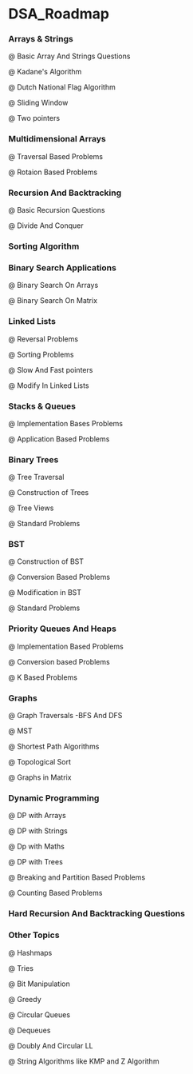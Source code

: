 
# DSA_Roadmap

### Arrays & Strings

   @ Basic Array And Strings Questions

   @ Kadane's Algorithm

   @ Dutch National Flag Algorithm

   @ Sliding Window

   @ Two pointers

### Multidimensional Arrays

   @ Traversal Based Problems

   @ Rotaion Based Problems

### Recursion And Backtracking

   @ Basic Recursion Questions

   @ Divide And Conquer

### Sorting Algorithm

### Binary Search Applications 

   @ Binary Search On Arrays

   @ Binary Search On Matrix

### Linked Lists

   @ Reversal Problems 

   @ Sorting Problems

   @ Slow And Fast pointers

   @ Modify In Linked Lists

### Stacks & Queues 

   @ Implementation Bases Problems

   @ Application Based Problems

### Binary Trees

   @ Tree Traversal

   @ Construction of Trees

   @ Tree Views

   @ Standard Problems

### BST

   @ Construction of BST

   @ Conversion Based Problems

   @ Modification in BST

   @ Standard Problems

### Priority Queues And Heaps

   @ Implementation Based Problems

   @ Conversion based Problems

   @ K Based Problems

### Graphs

   @ Graph Traversals -BFS And DFS

   @ MST

   @ Shortest Path Algorithms

   @ Topological Sort

   @ Graphs in Matrix 

### Dynamic Programming 

   @ DP with Arrays

   @ DP with Strings

   @ Dp with Maths 

   @ DP with Trees

   @ Breaking and Partition Based Problems

   @ Counting Based Problems

### Hard Recursion And Backtracking Questions

### Other Topics

   @ Hashmaps

   @ Tries

   @ Bit Manipulation

   @ Greedy 

   @ Circular Queues

   @ Dequeues

   @ Doubly And Circular LL

   @ String Algorithms like KMP and Z Algorithm


